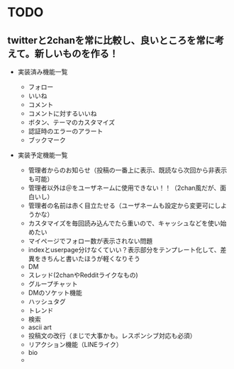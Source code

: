 # TODO

## twitterと2chanを常に比較し、良いところを常に考えて。新しいものを作る！

- 実装済み機能一覧
  - フォロー
  - いいね
  - コメント
  - コメントに対するいいね
  - ボタン、テーマのカスタマイズ
  - 認証時のエラーのアラート
  - ブックマーク

- 実装予定機能一覧
  - 管理者からのお知らせ（投稿の一番上に表示、既読なら次回から非表示も可能）
  - 管理者以外は＠をユーザネームに使用できない！！（2chan風だが、面白いし）
  - 管理者の名前は赤く目立たせる（ユーザネームも設定から変更可にしようかな）
  - カスタマイズを毎回読み込んでたら重いので、キャッシュなどを使い始めたい
  - マイページでフォロー数が表示されない問題
  - indexとuserpage分けなくていい？表示部分をテンプレート化して、差異をきちんと書いたほうが軽くなりそう
  - DM
  - スレッド(2chanやRedditライクなもの)
  - グループチャット
  - DMのソケット機能
  - ハッシュタグ
  - トレンド
  - 検索
  - ascii art
  - 投稿文の改行（まじで大事かも。レスポンシブ対応も必須）
  - リアクション機能（LINEライク）
  - bio
  - 
